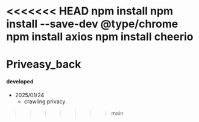 <<<<<<< HEAD
npm install
npm install --save-dev @type/chrome
npm install axios
npm install cheerio
=======
# Priveasy_back

#### developed
+ 2025/01/24
    + crawling privacy
>>>>>>> main
